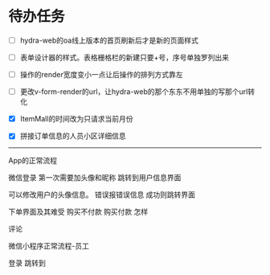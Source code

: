 # 待办任务
- [ ] hydra-web的oa线上版本的首页刷新后才是新的页面样式
- [ ] 表单设计器的样式。表格栅格栏的新建只要+号，序号单独罗列出来
- [ ] 操作的render宽度变小一点让后操作的排列方式靠左
- [ ] 更改v-form-render的url，让hydra-web的那个东东不用单独的写那个url转化

- [x] ItemMall的时间改为只请求当前月份
- [x] 拼接订单信息的人员小区详细信息




------

App的正常流程

微信登录
第一次需要加头像和昵称
跳转到用户信息界面

可以修改用户的头像信息。
错误报错误信息
成功则跳转界面

下单界面及其难受
购买不付款
购买付款 怎样

评论


微信小程序正常流程-员工

登录
跳转到